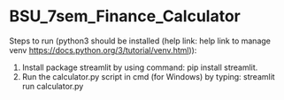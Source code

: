 # BSU_7sem_Finance_Calculator

Steps to run (python3 should be installed (help link: help link to manage venv https://docs.python.org/3/tutorial/venv.html)):
1. Install package streamlit by using command: pip install streamlit.
2. Run the calculator.py script in cmd (for Windows) by typing: streamlit run calculator.py
